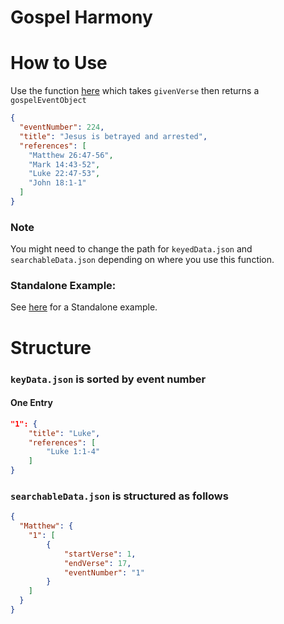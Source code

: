 # Gospel Harmony


# How to Use

Use the function [here](./getGospelEvent.js) which takes `givenVerse` then returns a `gospelEventObject`
```json
{
  "eventNumber": 224,
  "title": "Jesus is betrayed and arrested",
  "references": [
    "Matthew 26:47-56",
    "Mark 14:43-52",
    "Luke 22:47-53",
    "John 18:1-1"
  ]
}
```
### Note
You might need to change the path for `keyedData.json` and `searchableData.json` depending on where you use this function.

### Standalone Example:
See [here](./example.js) for a Standalone example.

# Structure
### `keyData.json` is sorted by event number
#### One Entry
```json
"1": {
    "title": "Luke",
    "references": [
        "Luke 1:1-4"
    ]
}
```

### `searchableData.json` is structured as follows
```json
{
  "Matthew": {
    "1": [
        {
            "startVerse": 1,
            "endVerse": 17,
            "eventNumber": "1"
        }
    ]
  }
}
```